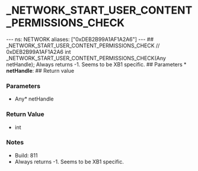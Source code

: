 # _NETWORK_START_USER_CONTENT_PERMISSIONS_CHECK

--- ns: NETWORK aliases: ["0xDEB2B99A1AF1A2A6"] --- ## _NETWORK_START_USER_CONTENT_PERMISSIONS_CHECK  // 0xDEB2B99A1AF1A2A6 int _NETWORK_START_USER_CONTENT_PERMISSIONS_CHECK(Any netHandle);  Always returns -1. Seems to be XB1 specific.  ## Parameters * **netHandle**:  ## Return value

### Parameters
* Any* netHandle

### Return Value
* int

### Notes
* Build: 811
* Always returns -1. Seems to be XB1 specific.

